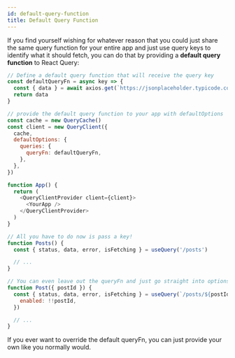 ```yaml
---
id: default-query-function
title: Default Query Function
---
```


If you find yourself wishing for whatever reason that you could just share the same query function for your entire app and just use query keys to identify what it should fetch, you can do that by providing a **default query function** to React Query:

```js
// Define a default query function that will receive the query key
const defaultQueryFn = async key => {
  const { data } = await axios.get(`https://jsonplaceholder.typicode.com${key}`)
  return data
}

// provide the default query function to your app with defaultOptions
const cache = new QueryCache()
const client = new QueryClient({
  cache,
  defaultOptions: {
    queries: {
      queryFn: defaultQueryFn,
    },
  },
})

function App() {
  return (
    <QueryClientProvider client={client}>
      <YourApp />
    </QueryClientProvider>
  )
}

// All you have to do now is pass a key!
function Posts() {
  const { status, data, error, isFetching } = useQuery('/posts')

  // ...
}

// You can even leave out the queryFn and just go straight into options
function Post({ postId }) {
  const { status, data, error, isFetching } = useQuery(`/posts/${postId}`, {
    enabled: !!postId,
  })

  // ...
}
```

If you ever want to override the default queryFn, you can just provide your own like you normally would.
